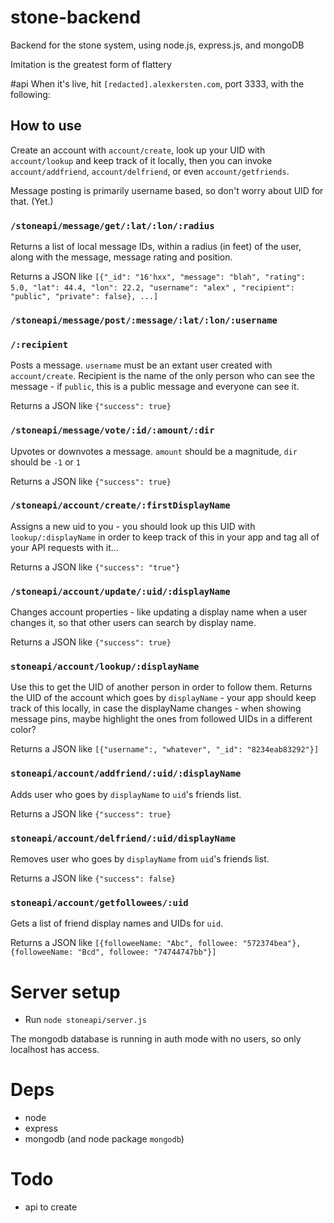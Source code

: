 stone-backend
=============

Backend for the stone system, using node.js, express.js, and mongoDB

Imitation is the greatest form of flattery


#api
When it's live, hit `[redacted].alexkersten.com`, port 3333, with the following:

## How to use

Create an account with `account/create`, look up your UID with `account/lookup` and keep track of it locally, then you can invoke `account/addfriend`, `account/delfriend`, or even `account/getfriends`.

Message posting is primarily username based, so don't worry about UID for that. (Yet.)

### `/stoneapi/message/get/:lat/:lon/:radius`
Returns a list of local message IDs, within a radius (in feet) of the user, along with the message, message rating and position.

Returns a JSON like `[{"_id": "16'hxx", "message": "blah", "rating": 5.0, "lat": 44.4, "lon": 22.2, "username": "alex"`
`, "recipient": "public", "private": false}, ...]`

### `/stoneapi/message/post/:message/:lat/:lon/:username`
### `/:recipient`
Posts a message. `username` must be an extant user created with `account/create`. Recipient is the name of the only person who can see the message - if `public`, this is a public message and everyone can see it.

Returns a JSON like `{"success": true}`

### `/stoneapi/message/vote/:id/:amount/:dir`
Upvotes or downvotes a message. `amount` should be a magnitude, `dir` should be `-1` or `1`

Returns a JSON like `{"success": true}`

### `/stoneapi/account/create/:firstDisplayName`
Assigns a new uid to you - you should look up this UID with `lookup/:displayName` in order to keep track of this in your app and tag all of your API requests with it...

Returns a JSON like `{"success": "true"}`

### `/stoneapi/account/update/:uid/:displayName`
Changes account properties - like updating a display name when a user changes it, so that other users can search by display name.

Returns a JSON like `{"success": true}`

### `stoneapi/account/lookup/:displayName`
Use this to get the UID of another person in order to follow them. Returns the UID of the account which goes by `displayName` - your app should keep track of this locally, in case the displayName changes - when showing message pins, maybe highlight the ones from followed UIDs in a different color?

Returns a JSON like `[{"username":, "whatever", "_id": "8234eab83292"}]`

### `stoneapi/account/addfriend/:uid/:displayName`
Adds user who goes by `displayName` to `uid`'s friends list.

Returns a JSON like `{"success": true}`

### `stoneapi/account/delfriend/:uid/displayName`
Removes user who goes by `displayName` from `uid`'s friends list.

Returns a JSON like `{"success": false}`

### `stoneapi/account/getfollowees/:uid`
Gets a list of friend display names and UIDs for `uid`.

Returns a JSON like `[{followeeName: "Abc", followee: "572374bea"}, {followeeName: "Bcd", followee: "74744747bb"}]`

# Server setup

* Run `node stoneapi/server.js`

The mongodb database is running in auth mode with no users, so only localhost has access.

# Deps

* node
* express
* mongodb (and node package `mongodb`)

# Todo

* api to create